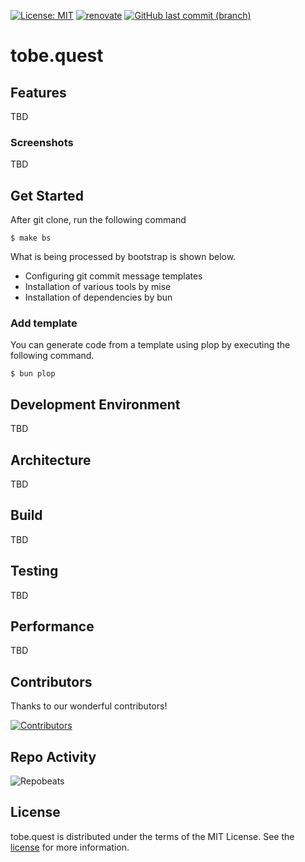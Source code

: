 [![License: MIT](https://img.shields.io/badge/license-MIT-blue.svg)](https://opensource.org/licenses/MIT)
[![renovate](https://img.shields.io/badge/maintaied%20with-renovate-blue?logo=renovatebot)](https://app.renovatebot.com/dashboard)
[![GitHub last commit (branch)](https://img.shields.io/github/last-commit/tatsutakein-jp/tobe.quest)](https://github.com/tatsutakein-jp/tobe.quest/commits/main/)

# tobe.quest

## Features

TBD

### Screenshots

TBD

## Get Started

After git clone, run the following command

```shell
$ make bs
```

What is being processed by bootstrap is shown below.

- Configuring git commit message templates
- Installation of various tools by mise
- Installation of dependencies by bun

### Add template

You can generate code from a template using plop by executing the following command.

```shell
$ bun plop
```

## Development Environment

TBD

## Architecture

TBD

## Build

TBD

## Testing

TBD

## Performance

TBD

## Contributors

Thanks to our wonderful contributors!

<a href="https://github.com/tatsutakein-jp/tobe.quest/graphs/contributors">
  <img src="https://contrib.rocks/image?repo=tatsutakein-jp/tobe.quest" alt="Contributors" />
</a>

## Repo Activity

![Repobeats](https://repobeats.axiom.co/api/embed/1b8a452d389d0d43b80b5c46484d0593e38bf387.svg "Repobeats analytics image")

## License

tobe.quest is distributed under the terms of the MIT License. See the [license](LICENSE) for more
information.

